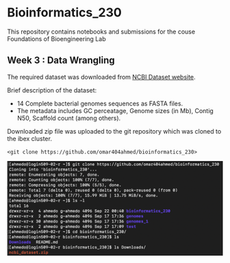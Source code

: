 # Bioinformatics_230
This repository contains notebooks and submissions for the couse Foundations of Bioengineering Lab
## Week 3 : Data Wrangling

The required dataset was downloaded from [NCBI Dataset website](https://www.ncbi.nlm.nih.gov/datasets/genome/?taxon=2&assembly_level=3:3&release_year=1980:2001).

Brief description of the dataset:
* 14 Complete bacterial genomes sequences as FASTA files.
* The metadata includes GC perceatage, Genome sizes (in Mb), Contig N50, Scaffold count (among others).


Downloaded zip file was uploaded to the git repository which was cloned to the ibex cluster.

```
<git clone https://github.com/omar404ahmed/bioinformatics_230>
```

<!--- image 1 here--->
![Alt text](/Screenshots/Clone.png?raw=true)

